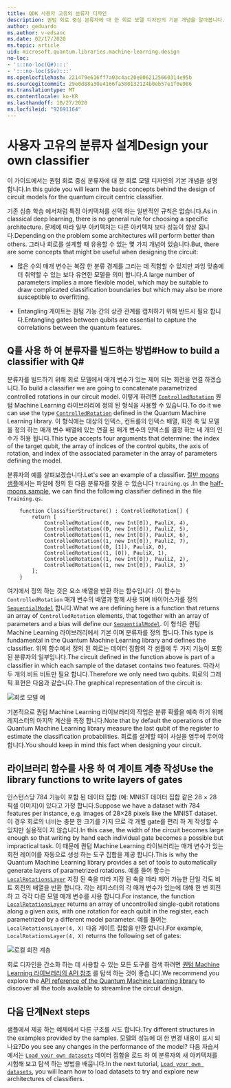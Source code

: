 ```yaml
---
title: QDK 사용자 고유의 분류자 디자인
description: 퀀텀 회로 중심 분류자에 대 한 회로 모델 디자인의 기본 개념을 알아봅니다.
author: geduardo
ms.author: v-edsanc
ms.date: 02/17/2020
ms.topic: article
uid: microsoft.quantum.libraries.machine-learning.design
no-loc:
- ':::no-loc(Q#):::'
- ':::no-loc($$v):::'
ms.openlocfilehash: 221479e616ff7a03c4ac20e0062125660314e95b
ms.sourcegitcommit: 29e0d88a30e4166fa580132124b0eb57e1f0e986
ms.translationtype: MT
ms.contentlocale: ko-KR
ms.lasthandoff: 10/27/2020
ms.locfileid: "92691164"
---
```

# <a name="design-your-own-classifier"></a><span data-ttu-id="eb328-103">사용자 고유의 분류자 설계</span><span class="sxs-lookup"><span data-stu-id="eb328-103">Design your own classifier</span></span>

<span data-ttu-id="eb328-104">이 가이드에서는 퀀텀 회로 중심 분류자에 대 한 회로 모델 디자인의 기본 개념을 설명 합니다.</span><span class="sxs-lookup"><span data-stu-id="eb328-104">In this guide you will learn the basic concepts behind the design of circuit models for the quantum circuit centric classifier.</span></span>

<span data-ttu-id="eb328-105">기존 심층 학습 에서처럼 특정 아키텍처를 선택 하는 일반적인 규칙은 없습니다.</span><span class="sxs-lookup"><span data-stu-id="eb328-105">As in classical deep learning, there is no general rule for choosing a specific architecture.</span></span> <span data-ttu-id="eb328-106">문제에 따라 일부 아키텍처는 다른 아키텍처 보다 성능이 향상 됩니다.</span><span class="sxs-lookup"><span data-stu-id="eb328-106">Depending on the problem some architectures will perform better than others.</span></span> <span data-ttu-id="eb328-107">그러나 회로를 설계할 때 유용할 수 있는 몇 가지 개념이 있습니다.</span><span class="sxs-lookup"><span data-stu-id="eb328-107">But, there are some concepts that might be useful when designing the circuit:</span></span>

- <span data-ttu-id="eb328-108">많은 수의 매개 변수는 복잡 한 분류 경계를 그리는 데 적합할 수 있지만 과잉 맞춤에 더 취약할 수 있는 보다 유연한 모델을 의미 합니다.</span><span class="sxs-lookup"><span data-stu-id="eb328-108">A large number of parameters implies a more flexible model, which may be suitable to draw complicated classification boundaries but which may also be more susceptible to overfitting.</span></span>

- <span data-ttu-id="eb328-109">Entangling 게이트는 퀀텀 기능 간의 상관 관계를 캡처하기 위해 반드시 필요 합니다.</span><span class="sxs-lookup"><span data-stu-id="eb328-109">Entangling gates between qubits are essential to capture the correlations between the quantum features.</span></span>

## <a name="how-to-build-a-classifier-with-q"></a><span data-ttu-id="eb328-110">Q를 사용 하 여 분류자를 빌드하는 방법\#</span><span class="sxs-lookup"><span data-stu-id="eb328-110">How to build a classifier with Q\#</span></span>

<span data-ttu-id="eb328-111">분류자를 빌드하기 위해 회로 모델에서 매개 변수가 있는 제어 되는 회전을 연결 하겠습니다.</span><span class="sxs-lookup"><span data-stu-id="eb328-111">To build a classifier we are going to concatenate parametrized controlled rotations in our circuit model.</span></span> <span data-ttu-id="eb328-112">이렇게 하려면 [`ControlledRotation`](xref:Microsoft.Quantum.MachineLearning.ControlledRotation) 퀀텀 Machine Learning 라이브러리에 정의 된 형식을 사용할 수 있습니다.</span><span class="sxs-lookup"><span data-stu-id="eb328-112">To do it we can use the type [`ControlledRotation`](xref:Microsoft.Quantum.MachineLearning.ControlledRotation) defined in the Quantum Machine Learning library.</span></span> <span data-ttu-id="eb328-113">이 형식에는 대상의 인덱스, 컨트롤의 인덱스 배열, 회전 축 및 모델을 정의 하는 매개 변수 배열에 있는 연결 된 매개 변수의 인덱스를 결정 하는 네 개의 인수가 허용 됩니다.</span><span class="sxs-lookup"><span data-stu-id="eb328-113">This type accepts four arguments that determine: the index of the target qubit, the array of indices of the control qubits, the axis of rotation, and index of the associated parameter in the array of parameters defining the model.</span></span>

<span data-ttu-id="eb328-114">분류자의 예를 살펴보겠습니다.</span><span class="sxs-lookup"><span data-stu-id="eb328-114">Let's see an example of a classifier.</span></span> <span data-ttu-id="eb328-115">[절반 moons 샘플](https://github.com/microsoft/Quantum/tree/main/samples/machine-learning/half-moons)에서는 파일에 정의 된 다음 분류자를 찾을 수 있습니다 `Training.qs` .</span><span class="sxs-lookup"><span data-stu-id="eb328-115">In the [half-moons sample](https://github.com/microsoft/Quantum/tree/main/samples/machine-learning/half-moons), we can find the following classifier defined in the file `Training.qs`.</span></span>

```qsharp
    function ClassifierStructure() : ControlledRotation[] {
        return [
            ControlledRotation((0, new Int[0]), PauliX, 4),
            ControlledRotation((0, new Int[0]), PauliZ, 5),
            ControlledRotation((1, new Int[0]), PauliX, 6),
            ControlledRotation((1, new Int[0]), PauliZ, 7),
            ControlledRotation((0, [1]), PauliX, 0),
            ControlledRotation((1, [0]), PauliX, 1),
            ControlledRotation((1, new Int[0]), PauliZ, 2),
            ControlledRotation((1, new Int[0]), PauliX, 3)
        ];
    }
 ```

<span data-ttu-id="eb328-116">여기에서 정의 하는 것은 요소 배열을 반환 하는 함수입니다 .이 함수는 `ControlledRotation` 매개 변수의 배열과 함께 사용 되며 바이어스가를 정의 [`SequentialModel`](xref:Microsoft.Quantum.MachineLearning.SequentialModel) 합니다.</span><span class="sxs-lookup"><span data-stu-id="eb328-116">What we are defining here is a function that returns an array of `ControlledRotation` elements, that together with an array of parameters and a bias will define our [`SequentialModel`](xref:Microsoft.Quantum.MachineLearning.SequentialModel).</span></span> <span data-ttu-id="eb328-117">이 형식은 퀀텀 Machine Learning 라이브러리에서 기본 이며 분류자를 정의 합니다.</span><span class="sxs-lookup"><span data-stu-id="eb328-117">This type is fundamental in the Quantum Machine Learning library and defines the classifier.</span></span> <span data-ttu-id="eb328-118">위의 함수에서 정의 된 회로는 데이터 집합의 각 샘플에 두 가지 기능이 포함 된 분류자의 일부입니다.</span><span class="sxs-lookup"><span data-stu-id="eb328-118">The circuit defined in the function above is part of a classifier in which each sample of the dataset contains two features.</span></span> <span data-ttu-id="eb328-119">따라서 두 개의 비트 비트만 필요 합니다.</span><span class="sxs-lookup"><span data-stu-id="eb328-119">Therefore we only need two qubits.</span></span> <span data-ttu-id="eb328-120">회로의 그래픽 표현은 다음과 같습니다.</span><span class="sxs-lookup"><span data-stu-id="eb328-120">The graphical representation of the circuit is:</span></span>

 ![회로 모델 예](~/media/circuit_model_1.PNG)

<span data-ttu-id="eb328-122">기본적으로 퀀텀 Machine Learning 라이브러리의 작업은 분류 확률을 예측 하기 위해 레지스터의 마지막 계산을 측정 합니다.</span><span class="sxs-lookup"><span data-stu-id="eb328-122">Note that by default the operations of the Quantum Machine Learning library measure the last qubit of the register to estimate the classification probabilities.</span></span> <span data-ttu-id="eb328-123">회로를 설계할 때이 사실을 염두에 두어야 합니다.</span><span class="sxs-lookup"><span data-stu-id="eb328-123">You should keep in mind this fact when designing your circuit.</span></span>

## <a name="use-the-library-functions-to-write-layers-of-gates"></a><span data-ttu-id="eb328-124">라이브러리 함수를 사용 하 여 게이트 계층 작성</span><span class="sxs-lookup"><span data-stu-id="eb328-124">Use the library functions to write layers of gates</span></span>

<span data-ttu-id="eb328-125">인스턴스당 784 기능이 포함 된 데이터 집합 (예: MNIST 데이터 집합 같은 28 × 28 픽셀 이미지)이 있다고 가정 합니다.</span><span class="sxs-lookup"><span data-stu-id="eb328-125">Suppose we have a dataset with 784 features per instance, e.g. images of 28×28 pixels like the MNIST dataset.</span></span> <span data-ttu-id="eb328-126">이 경우 회로의 너비는 충분 한 크기를 가지 므로 각 개별 gate를 편리 하 게 작성할 수 있지만 실용적이 지 않습니다.</span><span class="sxs-lookup"><span data-stu-id="eb328-126">In this case, the width of the circuit becomes large enough so that writing by hand each individual gate becomes a possible but impractical task.</span></span> <span data-ttu-id="eb328-127">이 때문에 퀀텀 Machine Learning 라이브러리는 매개 변수가 있는 회전 레이어를 자동으로 생성 하는 도구 집합을 제공 합니다.</span><span class="sxs-lookup"><span data-stu-id="eb328-127">This is why the Quantum Machine Learning library provides a set of tools to automatically generate layers of parametrized rotations.</span></span> <span data-ttu-id="eb328-128">예를 들어 함수는 [`LocalRotationsLayer`](xref:Microsoft.Quantum.MachineLearning.LocalRotationsLayer) 지정 된 축을 따라 지정 된 축을 따라 제어 가능한 단일 각도 비트 회전의 배열을 반환 합니다. 각는 레지스터의 각 매개 변수가 있는에 대해 한 번 회전 하 고 각각 다른 모델 매개 변수를 사용 합니다.</span><span class="sxs-lookup"><span data-stu-id="eb328-128">For instance, the function [`LocalRotationsLayer`](xref:Microsoft.Quantum.MachineLearning.LocalRotationsLayer) returns an array of uncontrolled single-qubit rotations along a given axis, with one rotation for each qubit in the register, each parametrized by a different model parameter.</span></span> <span data-ttu-id="eb328-129">예를 들어는 `LocalRotationsLayer(4, X)` 다음 게이트 집합을 반환 합니다.</span><span class="sxs-lookup"><span data-stu-id="eb328-129">For example, `LocalRotationsLayer(4, X)` returns the following set of gates:</span></span>

 ![로컬 회전 계층](~/media/local_rotations_layer.PNG)

<span data-ttu-id="eb328-131">회로 디자인을 간소화 하는 데 사용할 수 있는 모든 도구를 검색 하려면 [퀀텀 Machine Learning 라이브러리의 API 참조](xref:Microsoft.Quantum.MachineLearning) 를 탐색 하는 것이 좋습니다.</span><span class="sxs-lookup"><span data-stu-id="eb328-131">We recommend you explore the [API reference of the Quantum Machine Learning library](xref:Microsoft.Quantum.MachineLearning) to discover all the tools available to streamline the circuit design.</span></span>

## <a name="next-steps"></a><span data-ttu-id="eb328-132">다음 단계</span><span class="sxs-lookup"><span data-stu-id="eb328-132">Next steps</span></span>

 <span data-ttu-id="eb328-133">샘플에서 제공 하는 예제에서 다른 구조를 시도 합니다.</span><span class="sxs-lookup"><span data-stu-id="eb328-133">Try different structures in the examples provided by the samples.</span></span> <span data-ttu-id="eb328-134">모델의 성능에 대 한 변경 내용이 표시 되나요?</span><span class="sxs-lookup"><span data-stu-id="eb328-134">Do you see any changes in the performance of the model?</span></span> <span data-ttu-id="eb328-135">다음 자습서에서는 [`Load your own datasets`](xref:microsoft.quantum.libraries.machine-learning.load) 데이터 집합을 로드 하 여 분류자의 새 아키텍처를 시험해 보고 탐색 하는 방법을 배웁니다.</span><span class="sxs-lookup"><span data-stu-id="eb328-135">In the next tutorial, [`Load your own datasets`](xref:microsoft.quantum.libraries.machine-learning.load), you will learn how to load datasets to try and explore new architectures of classifiers.</span></span>
